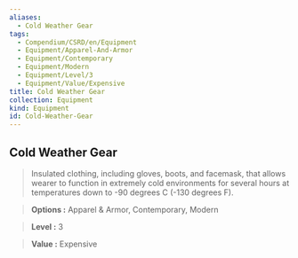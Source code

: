 ```yaml
---
aliases:
  - Cold Weather Gear
tags:
  - Compendium/CSRD/en/Equipment
  - Equipment/Apparel-And-Armor
  - Equipment/Contemporary
  - Equipment/Modern
  - Equipment/Level/3
  - Equipment/Value/Expensive
title: Cold Weather Gear
collection: Equipment
kind: Equipment
id: Cold-Weather-Gear
---
```

## Cold Weather Gear    
    
>Insulated clothing, including gloves, boots, and facemask, that allows wearer to function in extremely cold environments for several hours at temperatures down to -90 degrees C (-130 degrees F).    
> **Options :** Apparel & Armor, Contemporary, Modern    
> **Level :** 3    
> **Value :** Expensive
